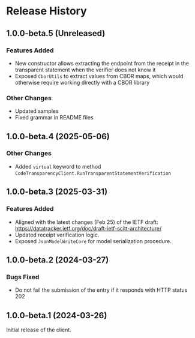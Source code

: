 # Release History

## 1.0.0-beta.5 (Unreleased)

### Features Added

- New constructor allows extracting the endpoint from the receipt in the transparent statement when the verifier does not know it
- Exposed `CborUtils` to extract values from CBOR maps, which would otherwise require working directly with a CBOR library

### Other Changes

- Updated samples
- Fixed grammar in README files

## 1.0.0-beta.4 (2025-05-06)

### Other Changes

- Added `virtual` keyword to method `CodeTransparencyClient.RunTransparentStatementVerification`

## 1.0.0-beta.3 (2025-03-31)

### Features Added

- Aligned with the latest changes (Feb 25) of the IETF draft: https://datatracker.ietf.org/doc/draft-ietf-scitt-architecture/
- Updated receipt verification logic.
- Exposed `JsonModelWriteCore` for model serialization procedure.

## 1.0.0-beta.2 (2024-03-27)

### Bugs Fixed

- Do not fail the submission of the entry if it responds with HTTP status 202

## 1.0.0-beta.1 (2024-03-26)

Initial release of the client.

